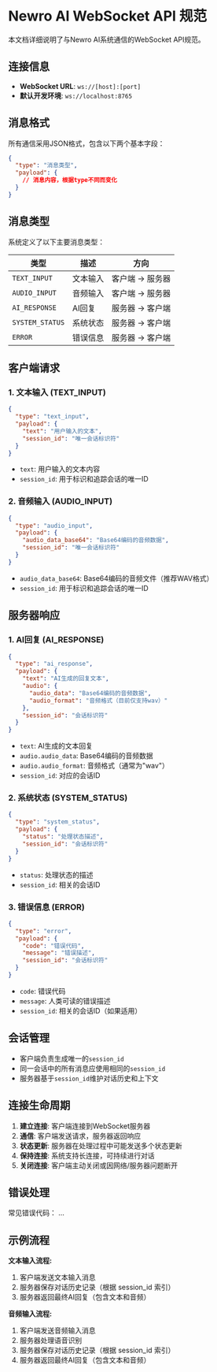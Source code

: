 # Newro AI WebSocket API 规范

本文档详细说明了与Newro AI系统通信的WebSocket API规范。

## 连接信息

- **WebSocket URL**: `ws://[host]:[port]`
- **默认开发环境**: `ws://localhost:8765`

## 消息格式

所有通信采用JSON格式，包含以下两个基本字段：

```json
{
  "type": "消息类型",
  "payload": {
    // 消息内容，根据type不同而变化
  }
}
```

## 消息类型

系统定义了以下主要消息类型：

| 类型 | 描述 | 方向 |
|------|------|------|
| `TEXT_INPUT` | 文本输入 | 客户端 → 服务器 |
| `AUDIO_INPUT` | 音频输入 | 客户端 → 服务器 |
| `AI_RESPONSE` | AI回复 | 服务器 → 客户端 |
| `SYSTEM_STATUS` | 系统状态 | 服务器 → 客户端 |
| `ERROR` | 错误信息 | 服务器 → 客户端 |

## 客户端请求

### 1. 文本输入 (TEXT_INPUT)

```json
{
  "type": "text_input",
  "payload": {
    "text": "用户输入的文本",
    "session_id": "唯一会话标识符"
  }
}
```

- `text`: 用户输入的文本内容
- `session_id`: 用于标识和追踪会话的唯一ID

### 2. 音频输入 (AUDIO_INPUT)

```json
{
  "type": "audio_input",
  "payload": {
    "audio_data_base64": "Base64编码的音频数据",
    "session_id": "唯一会话标识符"
  }
}
```

- `audio_data_base64`: Base64编码的音频文件（推荐WAV格式）
- `session_id`: 用于标识和追踪会话的唯一ID

## 服务器响应

### 1. AI回复 (AI_RESPONSE)

```json
{
  "type": "ai_response",
  "payload": {
    "text": "AI生成的回复文本",
    "audio": {
      "audio_data": "Base64编码的音频数据",
      "audio_format": "音频格式（目前仅支持wav）"
    },
    "session_id": "会话标识符"
  }
}
```

- `text`: AI生成的文本回复
- `audio.audio_data`: Base64编码的音频数据
- `audio.audio_format`: 音频格式（通常为"wav"）
- `session_id`: 对应的会话ID

### 2. 系统状态 (SYSTEM_STATUS)

```json
{
  "type": "system_status",
  "payload": {
    "status": "处理状态描述",
    "session_id": "会话标识符"
  }
}
```

- `status`: 处理状态的描述
- `session_id`: 相关的会话ID

### 3. 错误信息 (ERROR)

```json
{
  "type": "error",
  "payload": {
    "code": "错误代码",
    "message": "错误描述",
    "session_id": "会话标识符"
  }
}
```

- `code`: 错误代码
- `message`: 人类可读的错误描述
- `session_id`: 相关的会话ID（如果适用）

## 会话管理

- 客户端负责生成唯一的`session_id`
- 同一会话中的所有消息应使用相同的`session_id`
- 服务器基于`session_id`维护对话历史和上下文

## 连接生命周期

1. **建立连接**: 客户端连接到WebSocket服务器
2. **通信**: 客户端发送请求，服务器返回响应
3. **状态更新**: 服务器在处理过程中可能发送多个状态更新
4. **保持连接**: 系统支持长连接，可持续进行对话
5. **关闭连接**: 客户端主动关闭或因网络/服务器问题断开

## 错误处理

常见错误代码： ...

## 示例流程

**文本输入流程:**

1. 客户端发送文本输入消息
2. 服务器保存对话历史记录（根据 session_id 索引）
3. 服务器返回最终AI回复（包含文本和音频）

**音频输入流程:**

1. 客户端发送音频输入消息
2. 服务器处理语音识别
3. 服务器保存对话历史记录（根据 session_id 索引）
4. 服务器返回最终AI回复（包含文本和音频）
